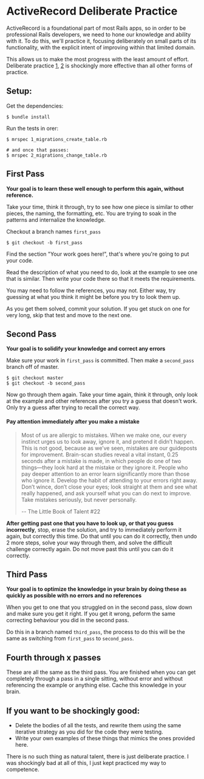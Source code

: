 ActiveRecord Deliberate Practice
================================

ActiveRecord is a foundational part of most Rails apps, so in order to be professional Rails developers,
we need to hone our knowledge and ability with it. To do this, we'll practice it, focusing deliberately
on small parts of its functionality, with the explicit intent of improving within that limited domain.

This allows us to make the most progress with the least amount of effort.
Deliberate practice [1](http://calnewport.com/blog/2010/01/06/the-grandmaster-in-the-corner-office-what-the-study-of-chess-experts-teaches-us-about-building-a-remarkable-life/),
[2](http://calnewport.com/blog/2010/01/06/the-grandmaster-in-the-corner-office-what-the-study-of-chess-experts-teaches-us-about-building-a-remarkable-life/)
is shockingly more effective than all other forms of practice.


Setup:
------

Get the dependencies:

```
$ bundle install
```

Run the tests in orer:

```
$ mrspec 1_migrations_create_table.rb

# and once that passes:
$ mrspec 2_migrations_change_table.rb
```


First Pass
----------

**Your goal is to learn these well enough to perform this again, without reference.**

Take your time, think it through, try to see how one piece is similar to other pieces,
the naming, the formatting, etc.
You are trying to soak in the patterns and internalize the knowledge.

Checkout a branch names `first_pass`

```
$ git checkout -b first_pass
```

Find the section "Your work goes here!", that's where you're going to
put your code.

Read the description of what you need to do, look at the example to see
one that is similar. Then write your code there so that it meets the requirements.

You may need to follow the references, you may not.
Either way, try guessing at what
you think it might be before you try to look them up.

As you get them solved, commit your solution.
If you get stuck on one for very long, skip that test and move to the next one.


Second Pass
-----------

**Your goal is to solidify your knowledge and correct any errors**

Make sure your work in `first_pass` is committed.
Then make a `second_pass` branch off of master.

```
$ git checkout master
$ git checkout -b second_pass
```

Now go through them again.
Take your time again, think it through, only look at the example and other references after you try a guess that doesn't work.
Only try a guess after trying to recall the correct way.

#### Pay attention immediately after you make a mistake

> Most of us are allergic to mistakes. When we make one, our every instinct urges us to look away, ignore it, and pretend it didn’t happen. This is not good, because as we’ve seen, mistakes are our guideposts for improvement. Brain-scan studies reveal a vital instant, 0.25 seconds after a mistake is made, in which people do one of two things—they look hard at the mistake or they ignore it. People who pay deeper attention to an error learn significantly more than those who ignore it.
Develop the habit of attending to your errors right away. Don’t wince, don’t close your eyes; look straight at them and see what really happened, and ask yourself what you can do next to improve. Take mistakes seriously, but never personally.
>
> -- The Little Book of Talent #22

**After getting past one that you have to look up, or that you guess incorrectly**,
stop, erase the solution, and try to immediately perform it again, but correctly this time.
Do that until you can do it correctly, then undo 2 more steps, solve your way through them,
and solve the difficult challenge correctly again. Do not move past this until you can do it correctly.


Third Pass
----------

**Your goal is to optimize the knowledge in your brain by doing these as quickly as possible with no errors and no references**

When you get to one that you struggled on in the second pass, slow down and make sure you get it right.
If you get it wrong, peform the same correcting behaviour you did in the second pass.

Do this in a branch named `third_pass`, the process to do this will be the same as switching from `first_pass` to `second_pass`.


Fourth through x passes
-----------------------

These are all the same as the third pass. You are finished when you can get completely through a pass in a single sitting,
without error and without referencing the example or anything else. Cache this knowledge in your brain.


If you want to be shockingly good:
----------------------------------

* Delete the bodies of all the tests, and rewrite them using the same iterative strategy as you did for the code they were testing.
* Write your own examples of these things that mimics the ones provided here.

There is no such thing as natural talent, there is just deliberate practice.
I was shockingly bad at all of this, I just kept practiced my way to competence.
